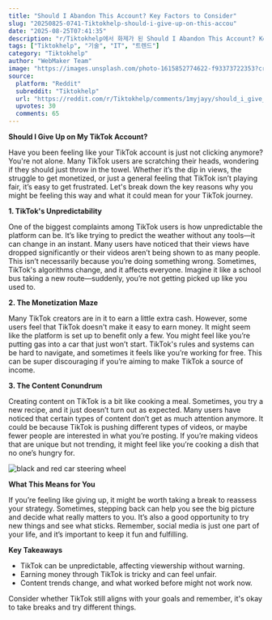 ```yaml
---
title: "Should I Abandon This Account? Key Factors to Consider"
slug: "20250825-0741-Tiktokhelp-should-i-give-up-on-this-accou"
date: "2025-08-25T07:41:35"
description: "r/Tiktokhelp에서 화제가 된 Should I Abandon This Account? Key Factors to Consider에 대한 깊이 있는 분석과 인사이트"
tags: ["Tiktokhelp", "기술", "IT", "트렌드"]
category: "Tiktokhelp"
author: "WebMaker Team"
image: "https://images.unsplash.com/photo-1615852774622-f93373722353?crop=entropy&cs=tinysrgb&fit=max&fm=jpg&ixid=M3w3OTU0NDF8MHwxfHNlYXJjaHwxNXx8U2hvdWxkfGVufDF8MHx8fDE3NTYwNzUyODV8MA&ixlib=rb-4.1.0&q=80&w=1080"
source:
  platform: "Reddit"
  subreddit: "Tiktokhelp"
  url: "https://reddit.com/r/Tiktokhelp/comments/1myjayy/should_i_give_up_on_this_account/"
  upvotes: 30
  comments: 65
---
```


**Should I Give Up on My TikTok Account?**

Have you been feeling like your TikTok account is just not clicking anymore? You're not alone. Many TikTok users are scratching their heads, wondering if they should just throw in the towel. Whether it’s the dip in views, the struggle to get monetized, or just a general feeling that TikTok isn’t playing fair, it’s easy to get frustrated. Let's break down the key reasons why you might be feeling this way and what it could mean for your TikTok journey.

**1. TikTok's Unpredictability**

One of the biggest complaints among TikTok users is how unpredictable the platform can be. It’s like trying to predict the weather without any tools—it can change in an instant. Many users have noticed that their views have dropped significantly or their videos aren’t being shown to as many people. This isn’t necessarily because you’re doing something wrong. Sometimes, TikTok's algorithms change, and it affects everyone. Imagine it like a school bus taking a new route—suddenly, you’re not getting picked up like you used to.

**2. The Monetization Maze**

Many TikTok creators are in it to earn a little extra cash. However, some users feel that TikTok doesn't make it easy to earn money. It might seem like the platform is set up to benefit only a few. You might feel like you’re putting gas into a car that just won’t start. TikTok's rules and systems can be hard to navigate, and sometimes it feels like you’re working for free. This can be super discouraging if you’re aiming to make TikTok a source of income.

**3. The Content Conundrum**

Creating content on TikTok is a bit like cooking a meal. Sometimes, you try a new recipe, and it just doesn’t turn out as expected. Many users have noticed that certain types of content don’t get as much attention anymore. It could be because TikTok is pushing different types of videos, or maybe fewer people are interested in what you’re posting. If you’re making videos that are unique but not trending, it might feel like you’re cooking a dish that no one’s hungry for.

![black and red car steering wheel](https://images.unsplash.com/photo-1613069199330-0a590b11c1cf?crop=entropy&cs=tinysrgb&fit=max&fm=jpg&ixid=M3w3OTU0NDF8MHwxfHNlYXJjaHw4fHxBYmFuZG9ufGVufDF8MHx8fDE3NTYwNzUyODZ8MA&ixlib=rb-4.1.0&q=80&w=1080)

**What This Means for You**

If you’re feeling like giving up, it might be worth taking a break to reassess your strategy. Sometimes, stepping back can help you see the big picture and decide what really matters to you. It’s also a good opportunity to try new things and see what sticks. Remember, social media is just one part of your life, and it’s important to keep it fun and fulfilling.

**Key Takeaways**  
- TikTok can be unpredictable, affecting viewership without warning.
- Earning money through TikTok is tricky and can feel unfair.
- Content trends change, and what worked before might not work now.  

Consider whether TikTok still aligns with your goals and remember, it's okay to take breaks and try different things.